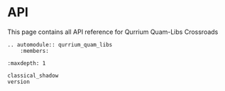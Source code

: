 # API

This page contains all API reference for Qurrium Quam-Libs Crossroads

```{eval-rst}
.. automodule:: qurrium_quam_libs
    :members:
```

```{toctree}
:maxdepth: 1

classical_shadow
version

```
